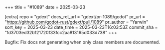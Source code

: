 +++
title = "#1089"
date = 2025-03-23

[extra]
repo = "gdext"
docs_rel_url = "gdext/pr-1089/godot"
pr_url = "https://github.com/godot-rust/gdext/pull/1089"
pr_author = "Yarwin"
sort_key = 2025-03-23
date_time = 2025-03-23T16:03:53Z
commit_sha = "fd3703ed32b121720f33fcc2aa813165d033d738"
+++

Bugfix: Fix docs not generating when only class members are documented.
